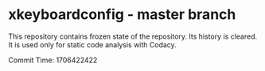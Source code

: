 # xkeyboardconfig - master branch

This repository contains frozen state of the repository.
Its history is cleared. It is used only for static code
analysis with Codacy.

Commit Time: 1706422422